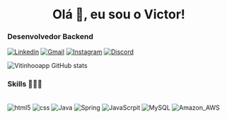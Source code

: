 <h1 align="center">Olá 👋, eu sou o Victor!</h1>

### Desenvolvedor Backend

[![Linkedin](https://img.shields.io/badge/LinkedIn-0077B5?style=for-the-badge&logo=linkedin&logoColor=white)](https://www.linkedin.com/in/victor-aparecido-96a242202/)
[![Gmail](https://img.shields.io/badge/Gmail-D14836?style=for-the-badge&logo=gmail&logoColor=white)](https://aparecidovictor969@gmail.com)
[![Instagram](https://img.shields.io/badge/Instagram-E4405F?style=for-the-badge&logo=instagram&logoColor=white)](https://instagram.com/victorrbeiro_)
[![Discord](https://img.shields.io/badge/Discord-7289DA?style=for-the-badge&logo=discord&logoColor=white)](https://discord.com/channels/@me)

![Vitinhooapp GitHub stats](https://github-readme-stats.vercel.app/api?username=Vitinhooapp&show_icons=true&theme=blue)

### Skills 👨🏿‍💻

<div style="display: inline_block"><br/>
  <img align="center" alt="html5" src="https://img.shields.io/badge/HTML5-E34F26?style=for-the-badge&logo=html5&logoColor=white" />
  <img align="center" alt="css" src="https://img.shields.io/badge/CSS3-1572B6?style=for-the-badge&logo=css3&logoColor=white" />
  <img align="center" alt="Java" src="https://img.shields.io/badge/Java-ED8B00?style=for-the-badge&logo=openjdk&logoColor=white" />
  <img align="center" alt="Spring" src="	https://img.shields.io/badge/Spring-6DB33F?style=for-the-badge&logo=spring&logoColor=white"/>
  <img align="center" alt="JavaScrpit" src="https://img.shields.io/badge/JavaScript-F7DF1E?style=for-the-badge&logo=javascript&logoColor=black"/>
  <img align="center" alt="MySQL" src="	https://img.shields.io/badge/MySQL-00000F?style=for-the-badge&logo=mysql&logoColor=white"/>
  <img align="center" alt="Amazon_AWS" src="https://img.shields.io/badge/Amazon_AWS-232F3E?style=for-the-badge&logo=amazon-aws&logoColor=white"/>
  
  
  

</div><br/>
